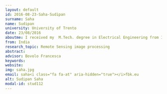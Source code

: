 ```yaml
---
layout: default 
id: 2016-08-23-Saha-Sudipan
surname: Saha
name: Sudipan
university: University of Trento
date: 23/08/2016
aboutme: I received my  M.Tech. degree in Electrical Engineering from Indian Institute of Technology Bombay, India in 2014 where I researched on medical image processing. Following that, I worked as a computational nano mask technology engineer at Taiwan Semiconductor Manufacturing Company Limited, Taiwan (2015-2016). Currently I am a PhD student at Remote Sensing for Digital Earth (RSDE) group of FBK working under supervision of Francesca Bovolo and Lorenzo Bruzzone (University of Trento). I am researching on detection of changes from high resolution optical satellite images. Recently deep learning methods have exhibited state-of-the-art performance in many computer vision tasks. Taking that cue, I am investigating whether deep learning techniques can be exploited for remote sensing change detection. 
from: India
research_topic: Remote Sensing image processing
abstract: 
advisor: Bovolo Francesca
keywords: 
website: 
img: saha.jpg
email: saha<i class="fa fa-at" aria-hidden="true"></i>fbk.eu
alt: Sudipan Saha
modal-id: stud112
---
```

